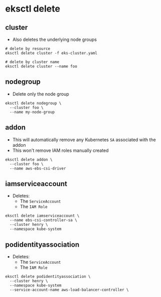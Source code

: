 # eksctl delete

## cluster

- Also deletes the underlying node groups

```shell
# delete by resource
eksctl delete cluster -f eks-cluster.yaml

# delete by cluster name
eksctl delete cluster --name foo
```

## nodegroup

- Delete only the node group

```shell
eksctl delete nodegroup \
  --cluster foo \
  --name my-node-group
```

## addon

- This will automatically remove any Kubernetes `SA` associated with the addon
- This won't remove IAM roles manually created

```shell
eksctl delete addon \
  --cluster foo \
  --name aws-ebs-csi-driver
```

## iamserviceaccount

- Deletes:
  - The `ServiceAccount`
  - The `IAM Role`

```shell
eksctl delete iamserviceaccount \
  --name ebs-csi-controller-sa \
  --cluster henry \
  --namespace kube-system
```

## podidentityassociation

- Deletes:
  - The `ServiceAccount`
  - The `IAM Role`

```shell
eksctl delete podidentityassociation \
  --cluster henry \
  --namespace kube-system
  --service-account-name aws-load-balancer-controller \
```
